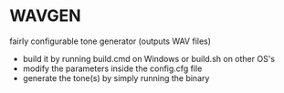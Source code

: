 # WAVGEN
fairly configurable tone generator (outputs WAV files)

* build it by running build.cmd on Windows or build.sh on other OS's
* modify the parameters inside the config.cfg file
* generate the tone(s) by simply running the binary
